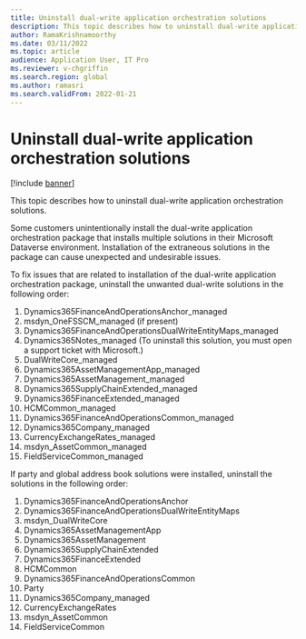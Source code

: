 ```yaml
---
title: Uninstall dual-write application orchestration solutions
description: This topic describes how to uninstall dual-write application orchestration solutions.
author: RamaKrishnamoorthy
ms.date: 03/11/2022
ms.topic: article
audience: Application User, IT Pro
ms.reviewer: v-chgriffin
ms.search.region: global
ms.author: ramasri
ms.search.validFrom: 2022-01-21
---
```


# Uninstall dual-write application orchestration solutions

[!include [banner](../../includes/banner.md)]

This topic describes how to uninstall dual-write application orchestration solutions.

Some customers unintentionally install the dual-write application orchestration package that installs multiple solutions in their Microsoft Dataverse environment. Installation of the extraneous solutions in the package can cause unexpected and undesirable issues.

To fix issues that are related to installation of the dual-write application orchestration package, uninstall the unwanted dual-write solutions in the following order:

1. Dynamics365FinanceAndOperationsAnchor_managed
1. msdyn_OneFSSCM_managed (if present)
1. Dynamics365FinanceAndOperationsDualWriteEntityMaps_managed
1. Dynamics365Notes_managed (To uninstall this solution, you must open a support ticket with Microsoft.)
1. DualWriteCore_managed
1. Dynamics365AssetManagementApp_managed
1. Dynamics365AssetManagement_managed
1. Dynamics365SupplyChainExtended_managed
1. Dynamics365FinanceExtended_managed
1. HCMCommon_managed
1. Dynamics365FinanceAndOperationsCommon_managed
1. Dynamics365Company_managed
1. CurrencyExchangeRates_managed
1. msdyn_AssetCommon_managed
1. FieldServiceCommon_managed

If party and global address book solutions were installed, uninstall the solutions in the following order:

1. Dynamics365FinanceAndOperationsAnchor
1. Dynamics365FinanceAndOperationsDualWriteEntityMaps
1. msdyn_DualWriteCore
1. Dynamics365AssetManagementApp
1. Dynamics365AssetManagement
1. Dynamics365SupplyChainExtended
1. Dynamics365FinanceExtended
1. HCMCommon
1. Dynamics365FinanceAndOperationsCommon
1. Party
1. Dynamics365Company_managed
1. CurrencyExchangeRates
1. msdyn_AssetCommon
1. FieldServiceCommon
